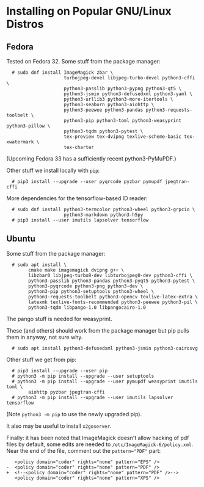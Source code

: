 <!--
__copyright__ = "Copyright (C) 2018 Andrew Rechnitzer"
__copyright__ = "Copyright (C) 2018-2020 Colin B. Macdonald"
__license__ = "AGPL-3.0-or-later"
 -->

Installing on Popular GNU/Linux Distros
=======================================

Fedora
------

Tested on Fedora 32.  Some stuff from the package manager:
```
  # sudo dnf install ImageMagick zbar \
                     turbojpeg-devel libjpeg-turbo-devel python3-cffi \
                     python3-passlib python3-pypng python3-qt5 \
                     python3-jsmin python3-defusedxml python3-yaml \
                     python3-urllib3 python3-more-itertools \
                     python3-seaborn python3-aiohttp \
                     python3-peewee python3-pandas python3-requests-toolbelt \
                     python3-pip python3-toml python3-weasyprint python3-pillow \
                     python3-tqdm python3-pytest \
                     tex-preview tex-dvipng texlive-scheme-basic tex-xwatermark \
                     tex-charter
```
(Upcoming Fedora 33 has a sufficiently recent python3-PyMuPDF.)

Other stuff we install locally with `pip`:
```
  # pip3 install --upgrade --user pyqrcode pyzbar pymupdf jpegtran-cffi
```

More dependencies for the tensorflow-based ID reader:
```
  # sudo dnf install python3-termcolor python3-wheel python3-grpcio \
                     python3-markdown python3-h5py
  # pip3 install --user imutils lapsolver tensorflow
```


Ubuntu
------

Some stuff from the package manager:
```
  # sudo apt install \
        cmake make imagemagick dvipng g++ \
        libzbar0 libjpeg-turbo8-dev libturbojpeg0-dev python3-cffi \
        python3-passlib python3-pandas python3-pyqt5 python3-pytest \
        python3-pyqrcode python3-png python3-dev \
        python3-pip python3-setuptools python3-wheel \
        python3-requests-toolbelt python3-opencv texlive-latex-extra \
        latexmk texlive-fonts-recommended python3-peewee python3-pil \
        python3-tqdm libpango-1.0 libpangocairo-1.0
```
The pango stuff is needed for weasyprint.

These (and others) should work from the package manager but pip pulls them
in anyway, not sure why.
```
  # sudo apt install python3-defusedxml python3-jsmin python3-cairosvg
```

Other stuff we get from pip:
```
  # pip3 install --upgrade --user pip
  # python3 -m pip install --upgrade --user setuptools
  # python3 -m pip install --upgrade --user pymupdf weasyprint imutils toml \
        aiohttp pyzbar jpegtran-cffi
  # python3 -m pip install --upgrade --user imutils lapsolver tensorflow
```
(Note `python3 -m pip` to use the newly upgraded pip).

It also may be useful to install `x2goserver`.

Finally: it has been noted that ImageMagick doesn't allow hacking
of pdf files by default, some edits are needed to
`/etc/ImageMagick-6/policy.xml`.  Near the end of the file,
comment out the `pattern="PDF"` part:
```dif
   <policy domain="coder" rights="none" pattern="EPS" />
-  <policy domain="coder" rights="none" pattern="PDF" />
+  <!--<policy domain="coder" rights="none" pattern="PDF" />-->
   <policy domain="coder" rights="none" pattern="XPS" />
```
